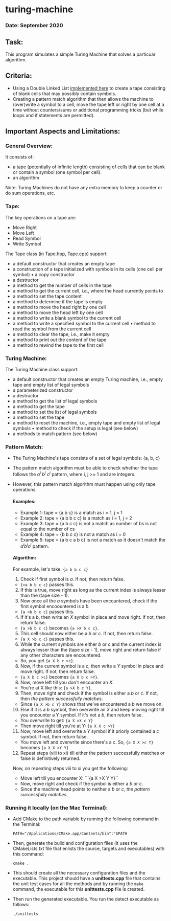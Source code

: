 # turing-machine

### Date: September 2020

## Task:

This program simulates a simple Turing Machine that solves a particuar algorithm.

## Criteria:

* Using a Double Linked List [implemented here](https://github.com/VNMod/Data-Structures-and-Algorithms/tree/main/Data%20Structures/Double%20Linked%20List%20ADT) to create a tape consisting of blank cells that may possibly contain symbols.
* Creating a pattern match algorithm that then allows the machine to (over)write a symbol to a cell, move the tape left or right by one cell at a time without counters/sums or additional programming tricks (but while loops and if statements are permitted).

## Important Aspects and Limitations:

### General Overview:

It consists of:

- a tape (potentially of infinite length) consisting of cells that can be blank or contain a symbol (one symbol per cell).
- an algorithm

Note: Turing Machines do not have any extra memory to keep a counter or do sum operations, etc.

### Tape:

The key operations on a tape are:

- Move Right
- Move Left
- Read Symbol
- Write Symbol

The Tape class (in Tape.hpp, Tape.cpp) support:

- a default constructor that creates an empty tape
- a construction of a tape initialized with symbols in its cells (one cell per symbol) • a copy constructor
- a destructor
- a method to get the number of cells in the tape
- a method to get the current cell, i.e., where the head currently points to
- a method to set the tape content
- a method to determine if the tape is empty
- a method to move the head right by one cell
- a method to move the head left by one cell
- a method to write a blank symbol to the current cell
- a method to write a specified symbol to the current cell • method to read the symbol from the current cell
- a method to clear the tape, i.e., make it empty
- a method to print out the content of the tape
- a method to rewind the tape to the first cell

### Turing Machine:

The Turing Machine class support:

- a default constructor that creates an empty Turing machine, i.e., empty tape and empty list of legal
symbols
- a parameterized constructor
- a destructor
- a method to get the list of legal symbols
- a method to get the tape
- a method to set the list of legal symbols
- a method to set the tape
- a method to reset the machine, i.e., empty tape and empty list of legal symbols • method to check if the setup is legal (see below)
- a methods to match pattern (see below)

### Pattern Match:

  - The Turing Machine's tape consists of a set of legal symbols: {a, b, c}
  - The pattern match algorithm must be able to check whether the tape follows the *a<sup>i</sup> b<sup>j</sup> c<sup>j</sup>* pattern, where i, j >= 1 and are integers.
  - However, this pattern match algorithm must happen using only tape operations.

    #### Examples:
    - Example 1: tape = {a b c} is a match as i = 1, j = 1
    - Example 2: tape = {a b b c c} is a match as i = 1, j = 2
    - Example 3: tape = {a b c c} is not a match as number of bs is not equal to the number of cs
    - Example 4: tape = {b b c c} is not a match as i = 0
    - Example 5: tape = {a b c a b c} is not a match as it doesn't match the *a<sup>i</sup>b<sup>j</sup>c<sup>j</sup>* pattern.

    #### Algorithm:
    
    For example, let's take:   ```{a b b c c}```
    
    1. Check if first symbol is *a*. If not, then return false.

    - ```{>a b b c c}``` passes this. 

    2. If this is true, move right as long as the current index is always lesser than the (tape size - 1).
    3. Now once all the *a* symbols have been encountered, check if the first symbol encoountered is a *b*.

    - ```{a >b b c c}``` passes this. 
   
    4. If it's a *b*, then write an *X* symbol in place and move right. If not, then return false.

    - ```{a >b b c c}``` becomes ```{a >X b c c}```. 
   
    5. This cell should now either be a *b* or *c*. If not, then return false.

    - ```{a X >b c c}``` passes this. 

    6. While the current symbols are either *b* or *c* and the current index is always lesser than the (tape size - 1), move right and return false if any other characters are encountered.

    - So, you get ```{a X b c >c}```.

    8. Now, if the current symbol is a *c*, then write a *Y* symbol in place and move right. If not, then return false.

    - ```{a X b c >c}``` becomes ```{a X b c >Y}```. 

    8. Now, move left till you don't encounter an *X*.

    - You're at X like this: ```{a >X b c Y}```.

    9. Then, move right and check if the symbol is either a *b* or *c*. If not, then *the pattern successfully matches*. 

    - Since ```{a X >b c Y}``` shows that we've encountered a *b* we move on.

    10. Else if it is a *b* symbol, then overwrite an *X* and keep moving right till you encounter a Y symbol. If it's not a *b*, then return false.

    - You overwrite to get: ```{a X >X c Y}```
    - Then move right till you're at Y: ```{a X X c >Y}```

    11. Now, move left and overwrite a *Y* symbol if it priorly contained a *c* symbol. If not, then return false.

    - You move left and overwrite since there's a *c*. So, ```{a X X >c Y}``` becomes ```{a X X >Y Y}```

    12. Repeat steps (viii to xi) till either the pattern successfully matches or false is definitively returned.

    Now, on repeating steps viii to xi you get the following:
    - Move left till you encounter X: ```{a X >X Y Y}``
    - Now, move right and check if the symbol is either a *b* or *c*.
    - Since the machine head points to neither a *b* or *c*, *the pattern successfully matches*.


### Running it locally (on the Mac Terminal):

- Add CMake to the path variable by running the following command in the Terminal:
  ```
  PATH="/Applications/CMake.app/Contents/bin":"$PATH
  ```
  
- Then, generate the build and configuration files (it uses the CMakeLists.txt file that enlists the source, targets and executables) with this command:

  ```
  cmake .
  ```
  
- This should create all the necessary configuration files and the executable. This project should have a **unittests.cpp** file that contains the unit test cases for all the methods and by running the   ```make``` command, the executable for this **unittests.cpp** file is created.

- Then run the generated executable. You run the detect executable as follows:

  ```
  ./unittests
  ```
  
  
